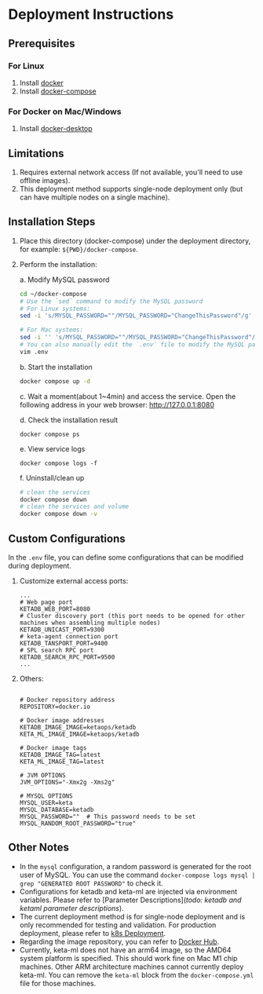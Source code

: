 # Deployment Instructions
## Prerequisites

### For Linux
1. Install [docker](https://docs.docker.com/engine/install/)
2. Install [docker-compose](https://docs.docker.com/compose/install/standalone/)

### For Docker on Mac/Windows
1. Install [docker-desktop](https://www.docker.com/products/docker-desktop/)

## Limitations
1. Requires external network access (If not available, you'll need to use offline images).
2. This deployment method supports single-node deployment only (but can have multiple nodes on a single machine).

## Installation Steps
1. Place this directory (docker-compose) under the deployment directory, for example: `${PWD}/docker-compose`.
2. Perform the installation:
   
   a. Modify MySQL password
   ```bash
   cd ~/docker-compose
   # Use the `sed` command to modify the MySQL password
   # For Linux systems:
   sed -i 's/MYSQL_PASSWORD=""/MYSQL_PASSWORD="ChangeThisPassword"/g' .env

   # For Mac systems:
   sed -i '' 's/MYSQL_PASSWORD=""/MYSQL_PASSWORD="ChangeThisPassword"/g' .env
   # You can also manually edit the `.env` file to modify the MySQL password and other related configurations
   vim .env
   ```
   b. Start the installation
   ```bash
   docker compose up -d
   ```
   c. Wait a moment(about 1~4min) and access the service. Open the following address in your web browser: http://127.0.0.1:8080

   d. Check the installation result
   ```
   docker compose ps
   ```
   e. View service logs
   ```
   docker compose logs -f
   ```
   f. Uninstall/clean up
   ```bash
   # clean the services
   docker compose down
   # clean the services and volume
   docker compose down -v
   ```

## Custom Configurations
In the `.env` file, you can define some configurations that can be modified during deployment.

1. Customize external access ports:
    ```.env
    ...
    # Web page port
    KETADB_WEB_PORT=8080
    # Cluster discovery port (this port needs to be opened for other machines when assembling multiple nodes)
    KETADB_UNICAST_PORT=9300
    # keta-agent connection port
    KETADB_TANSPORT_PORT=9400
    # SPL search RPC port
    KETADB_SEARCH_RPC_PORT=9500
    ...
    ```
2. Others:
    ```env
        
    # Docker repository address
    REPOSITORY=docker.io

    # Docker image addresses
    KETADB_IMAGE_IMAGE=ketaops/ketadb
    KETA_ML_IMAGE_IMAGE=ketaops/ketadb

    # Docker image tags
    KETADB_IMAGE_TAG=latest
    KETA_ML_IMAGE_TAG=latest

    # JVM OPTIONS
    JVM_OPTIONS="-Xmx2g -Xms2g"

    # MYSQL OPTIONS
    MYSQL_USER=keta
    MYSQL_DATABASE=ketadb
    MYSQL_PASSWORD=""  # This password needs to be set
    MYSQL_RANDOM_ROOT_PASSWORD="true"
    ```

## Other Notes
* In the `mysql` configuration, a random password is generated for the root user of MySQL. You can use the command `docker-compose logs mysql | grep "GENERATED ROOT PASSWORD"` to check it.
* Configurations for ketadb and keta-ml are injected via environment variables. Please refer to [Parameter Descriptions](*todo: ketadb and ketaml parameter descriptions*).
* The current deployment method is for single-node deployment and is only recommended for testing and validation. For production deployment, please refer to [k8s Deployment](../helm/Readme.zh.md).
* Regarding the image repository, you can refer to [Docker Hub](https://hub.docker.com/r/ketaops/ketadb).
* Currently, keta-ml does not have an arm64 image, so the AMD64 system platform is specified. This should work fine on Mac M1 chip machines. Other ARM architecture machines cannot currently deploy keta-ml. You can remove the `keta-ml` block from the `docker-compose.yml` file for those machines.
